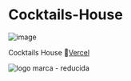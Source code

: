 # Cocktails-House
![image](https://github.com/DIGORACCOON4279/Cocktails-House/assets/88150970/46f8bf9d-67b7-4498-a8bc-0ca7be780f48)

Cocktails House
🚀[Vercel](https://cocktails-house.vercel.app/)</br>


![logo marca - reducida](https://github.com/DIGORACCOON4279/MercurioGUI/assets/88150970/e8492f0f-bf40-4810-ab83-fea9f0dfe61e)
